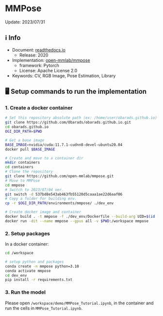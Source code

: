 # MMPose

Update: 2023/07/31

## ℹ️ Info
- Document: [readthedocs.io](https://mmpose.readthedocs.io/en/latest/overview.html)
  - Release: 2020
- Implementation: [open-mmlab/mmpose](https://github.com/open-mmlab/mmpose)
  - framework: Pytorch
  - License: Apache License 2.0
- Keywords: CV, RGB Image, Pose Estimation, Library

## 🖥️ Setup commands to run the implementation
### 1. Create a docker container
```bash
# Set this repository absolute path (ex: /home/user/obarads.github.io)
git clone https://github.com/Obarads/obarads.github.io.git
cd obarads.github.io
OGI_DIR_PATH=$PWD

# Get a base image
BASE_IMAGE=nvidia/cuda:11.7.1-cudnn8-devel-ubuntu20.04
docker pull $BASE_IMAGE

# Create and move to a container dir
mkdir containers
cd containers
# Clone the repository
git clone https://github.com/open-mmlab/mmpose.git
# Move to MMPose
cd mmpose
# Switch to 2023/07/04 ver.
git switch -d 537bd8e543ab463fb55120d5caaa1ae22d6aaf06
# Copy a folder for building env.
cp -r $OGI_DIR_PATH/environments/mmpose/ ./dev_env

# Create docker image and container
docker build . -t mmpose -f ./dev_env/Dockerfile --build-arg UID=$(id -u) --build-arg GID=$(id -g) --build-arg BASE_IMAGE=$BASE_IMAGE
docker run -dit --name mmpose --gpus all -v $PWD:/workspace mmpose
```

### 2. Setup packages
In a docker container:
```bash
cd /workspace

# setup python and packages
conda create -n mmpose python=3.10
conda activate mmpose
cd dev_env
pip install -r requirements.txt
```

### 3. Run the model
Please open `/workspace/demo/MMPose_Tutorial.ipynb`, in the container and run the cells in `MMPose_Tutorial.ipynb`.
